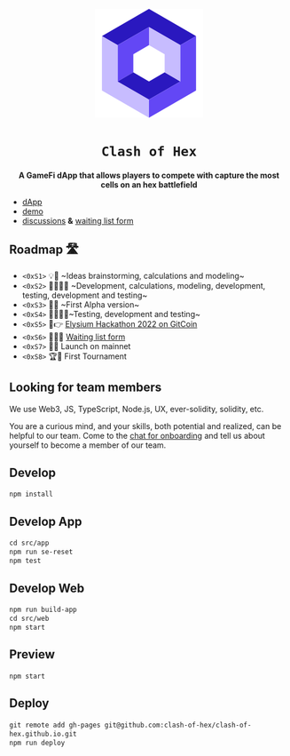 <p align="center">
    <img src="https://raw.githubusercontent.com/clash-of-hex/clash-of-hex.github.io/main/favicon-196.png" alt="Clash of Hex logo" />
</p>
<div align="center">
  <h1><code>Clash of Hex</code></h1>
  <p>
    <strong>A GameFi dApp that allows players to compete with capture the most cells on an hex battlefield</strong>
  </p>
</div>

- [dApp](https://clash-of-hex.github.io)
- [demo](https://www.youtube.com/watch?v=eR2uyTqkp8k)
- [discussions](https://github.com/orgs/clash-of-hex/discussions) **&** [waiting list form](https://forms.gle/H8k8SCUc7ak3xMzQA)

## Roadmap 🛣

- `<0xS1>` 💡🤯 ~Ideas brainstorming, calculations and modeling~
- `<0xS2>` 💃🏻👷‍♀ ~Development, calculations, modeling, development, testing, development and testing~
- `<0xS3>` 🚀🐣 ️~First Alpha version~
- `<0xS4>` 🧑‍🏭👷‍♀️~Testing, development and testing~
- `<0xS5>` 🤞👉 [Elysium Hackathon 2022 on GitCoin](https://gitcoin.co/hackathon/everscale/projects/17094/clash-of-hex)
- `<0xS6>` 🚣‍♂️🚣‍ [Waiting list form](https://forms.gle/H8k8SCUc7ak3xMzQA)
- `<0xS7>` 🎉🚀 Launch on mainnet
- `<0xS8>` 🏆🥇 First Tournament

## Looking for team members

We use Web3, JS, TypeScript, Node.js, UX, ever-solidity, solidity, etc.

You are a curious mind, and your skills, both potential and realized, can be helpful to our team. Come to the [chat for onboarding](https://t.me/+AAkXBo0fhhlmODAy) and tell us about yourself to become a member of our team.

## Develop

```shell
npm install
```

## Develop App

```shell
cd src/app
npm run se-reset
npm test
```

## Develop Web

```shell
npm run build-app
cd src/web
npm start
```

## Preview

```shell
npm start
```

## Deploy

```shell
git remote add gh-pages git@github.com:clash-of-hex/clash-of-hex.github.io.git
npm run deploy
```
